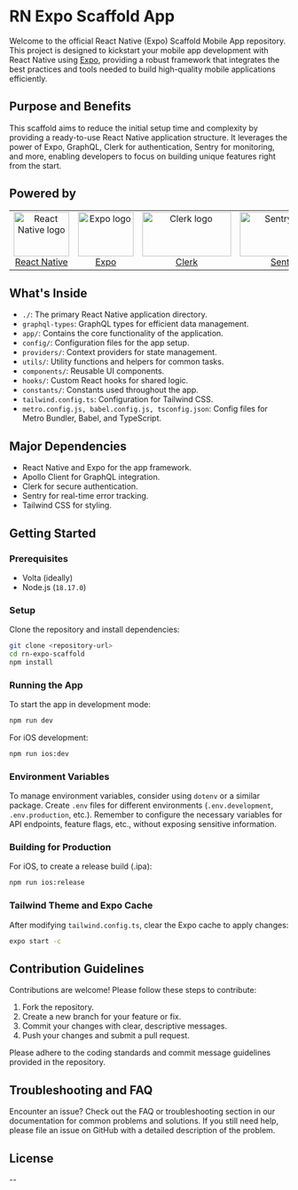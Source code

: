 # RN Expo Scaffold App

Welcome to the official React Native (Expo) Scaffold Mobile App repository. This project is designed to kickstart your mobile app development with React Native using [Expo](https://expo.io/), providing a robust framework that integrates the best practices and tools needed to build high-quality mobile applications efficiently.

## Purpose and Benefits

This scaffold aims to reduce the initial setup time and complexity by providing a ready-to-use React Native application structure. It leverages the power of Expo, GraphQL, Clerk for authentication, Sentry for monitoring, and more, enabling developers to focus on building unique features right from the start.

## Powered by

<p align="center">
  <table>
    <tr>
      <td align="center">
        <a href="https://reactnative.dev/docs/getting-started">
          <img src="https://github.com/maurim96/rn-expo-scaffold/assets/22548752/4d0785be-9a90-40af-9950-5bb4012128a4" width="100" height="80" alt="React Native logo"><br/>
          React Native
        </a>
      </td>
      <td align="center">
        <a href="https://docs.expo.dev/">
          <img src="https://github.com/maurim96/rn-expo-scaffold/assets/22548752/dd94ebdc-1303-4c84-981c-beb4bd1b0f5d" width="100" height="80" alt="Expo logo"><br/>
          Expo
        </a>
      </td>
      <td align="center">
        <a href="https://clerk.com/docs">
          <img src="https://github.com/maurim96/rn-expo-scaffold/assets/22548752/f2f691e0-c06f-45e8-96c8-580fa83a986e" width="160" height="80" alt="Clerk logo"><br/>
          Clerk
        </a>
      </td>
      <td align="center">
        <a href="https://docs.sentry.io/platforms/react-native/">
          <img src="https://github.com/maurim96/rn-expo-scaffold/assets/22548752/a2c1a0b0-4b6d-4b0e-8051-cbd29b59a4fb" width="160" height="80" alt="Sentry logo"><br/>
          Sentry
        </a>
      </td>
      <td align="center">
        <a href="https://www.apollographql.com/docs/react/">
          <img src="https://github.com/maurim96/rn-expo-scaffold/assets/22548752/87271779-89e3-4996-9e6b-020e3b42881e" width="160" height="80" alt="Apollo GraphQL logo"><br/>
          Apollo Client
        </a>
      </td>
      <td align="center">
        <a href="https://graphql.org/learn/">
          <img src="https://github.com/maurim96/rn-expo-scaffold/assets/22548752/8004d1a6-22d1-4b51-bf7e-4ff6be0b84ed" width="160" height="80" alt="GraphQL logo"><br/>
          GraphQL
        </a>
      </td>
    </tr>
  </table>
</p>

## What's Inside

- `./`: The primary React Native application directory.
- `graphql-types`: GraphQL types for efficient data management.
- `app/`: Contains the core functionality of the application.
- `config/`: Configuration files for the app setup.
- `providers/`: Context providers for state management.
- `utils/`: Utility functions and helpers for common tasks.
- `components/`: Reusable UI components.
- `hooks/`: Custom React hooks for shared logic.
- `constants/`: Constants used throughout the app.
- `tailwind.config.ts`: Configuration for Tailwind CSS.
- `metro.config.js, babel.config.js, tsconfig.json`: Config files for Metro Bundler, Babel, and TypeScript.

## Major Dependencies

- React Native and Expo for the app framework.
- Apollo Client for GraphQL integration.
- Clerk for secure authentication.
- Sentry for real-time error tracking.
- Tailwind CSS for styling.

## Getting Started

### Prerequisites

- Volta (ideally)
- Node.js (`18.17.0`)

### Setup

Clone the repository and install dependencies:

```bash
git clone <repository-url>
cd rn-expo-scaffold
npm install
```

### Running the App

To start the app in development mode:

```bash
npm run dev
```

For iOS development:

```bash
npm run ios:dev
```

### Environment Variables

To manage environment variables, consider using `dotenv` or a similar package. Create `.env` files for different environments (`.env.development`, `.env.production`, etc.). Remember to configure the necessary variables for API endpoints, feature flags, etc., without exposing sensitive information.

### Building for Production

For iOS, to create a release build (.ipa):

```bash
npm run ios:release
```

### Tailwind Theme and Expo Cache

After modifying `tailwind.config.ts`, clear the Expo cache to apply changes:

```bash
expo start -c
```

## Contribution Guidelines

Contributions are welcome! Please follow these steps to contribute:

1. Fork the repository.
2. Create a new branch for your feature or fix.
3. Commit your changes with clear, descriptive messages.
4. Push your changes and submit a pull request.

Please adhere to the coding standards and commit message guidelines provided in the repository.

## Troubleshooting and FAQ

Encounter an issue? Check out the FAQ or troubleshooting section in our documentation for common problems and solutions. If you still need help, please file an issue on GitHub with a detailed description of the problem.


## License

--
